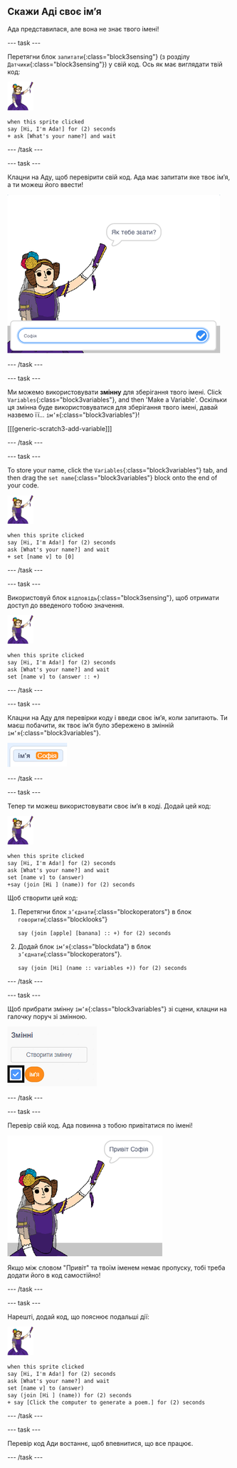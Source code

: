 ## Скажи Аді своє ім’я

Ада представилася, але вона не знає твого імені!

\--- task \---

Перетягни блок `запитати`{:class="block3sensing"} (з розділу `Датчики`{:class="block3sensing"}) у свій код. Ось як має виглядати твій код:

![спрайт Ади](images/ada-sprite.png)

```blocks3
when this sprite clicked
say [Hi, I'm Ada!] for (2) seconds
+ ask [What's your name?] and wait
```

\--- /task \---

\--- task \---

Клацни на Аду, щоб перевірити свій код. Ада має запитати яке твоє ім’я, а ти можеш його ввести!

![спрайт Ади, що запитує твоє ім’я](images/poetry-input.png)

\--- /task \---

\--- task \---

Ми можемо використовувати **змінну** для зберігання твого імені. Click `Variables`{:class="block3variables"}, and then 'Make a Variable'. Оскільки ця змінна буде використовуватися для зберігання твого імені, давай назвемо її... `ім’я`{:class="block3variables"}!

[[[generic-scratch3-add-variable]]]

\--- /task \---

\--- task \---

To store your name, click the `Variables`{:class="block3variables"} tab, and then drag the `set name`{:class="block3variables"} block onto the end of your code.

![спрайт Ади](images/ada-sprite.png)

```blocks3
when this sprite clicked
say [Hi, I'm Ada!] for (2) seconds
ask [What's your name?] and wait
+ set [name v] to [0]
```

\--- /task \---

\--- task \---

Використовуй блок `відповідь`{:class="block3sensing"}, щоб отримати доступ до введеного тобою значення.

![спрайт Ади](images/ada-sprite.png)

```blocks3
when this sprite clicked
say [Hi, I'm Ada!] for (2) seconds
ask [What's your name?] and wait
set [name v] to (answer :: +)
```

\--- /task \---

\--- task \---

Клацни на Аду для перевірки коду і введи своє ім’я, коли запитають. Ти маєш побачити, як твоє ім’я було збережено в змінній `ім’я`{:class="block3variables"}.

![знімок екрана](images/poetry-name-test.png)

\--- /task \---

\--- task \---

Тепер ти можеш використовувати своє ім’я в коді. Додай цей код:

![спрайт Ади](images/ada-sprite.png)

```blocks3
when this sprite clicked
say [Hi, I'm Ada!] for (2) seconds
ask [What's your name?] and wait
set [name v] to (answer)
+say (join [Hi ] (name)) for (2) seconds 
```

Щоб створити цей код:

1. Перетягни блок `з’єднати`{:class="blockoperators"} в блок `говорити`{:class="blocklooks"}
    
    ```blocks3
    say (join [apple] [banana] :: +) for (2) seconds
    ```

2. Додай блок `ім’я`{:class="blockdata"} в блок `з’єднати`{:class="blockoperators"}.
    
    ```blocks3
    say (join [Hi] (name :: variables +)) for (2) seconds
    ```

\--- /task \---

\--- task \---

Щоб прибрати змінну `ім’я`{:class="block3variables"} зі сцени, клацни на галочку поруч зі змінною.

![галочка біля імені змінної](images/poetry-tick-annotated.png)

\--- /task \---

\--- task \---

Перевір свій код. Ада повинна з тобою привітатися по імені!

![знімок екрана](images/poetry-name-test2.png)

Якщо між словом "Привіт" та твоїм іменем немає пропуску, тобі треба додати його в код самостійно!

\--- /task \---

\--- task \---

Нарешті, додай код, що пояснює подальші дії:

![спрайт Ади](images/ada-sprite.png)

```blocks3
when this sprite clicked
say [Hi, I'm Ada!] for (2) seconds
ask [What's your name?] and wait
set [name v] to (answer)
say (join [Hi ] (name)) for (2) seconds 
+ say [Click the computer to generate a poem.] for (2) seconds 
```

\--- /task \---

\--- task \---

Перевір код Ади востаннє, щоб впевнитися, що все працює.

\--- /task \---